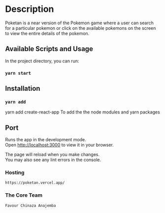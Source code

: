 # Description

Poketan is a near version of the Pokemon game where a user can search for a particular pokemon or click on the available pokemons on the screen to view the entire details of the pokemon.

## Available Scripts and Usage

In the project directory, you can run:

### `yarn start`

## Installation
### `yarn add`
yarn add create-react-app To add the the node modules and yarn packages

## Port

Runs the app in the development mode.\
Open [http://localhost:3000](http://localhost:3000) to view it in your browser.

The page will reload when you make changes.\
You may also see any lint errors in the console.

### Hosting
`https://poketan.vercel.app/`

### The Core Team
`Favour Chinaza Anajemba`